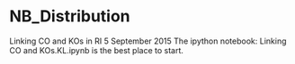 # NB_Distribution
Linking CO and KOs in RI
5 September 2015
The ipython notebook: Linking CO and KOs.KL.ipynb is the best place to start.
